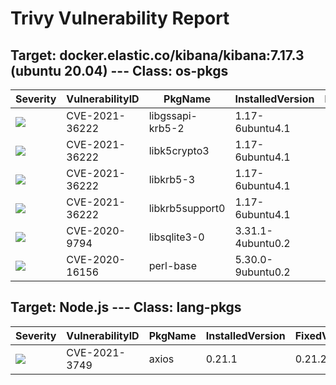 # Trivy Vulnerability Report




## Target: docker.elastic.co/kibana/kibana:7.17.3 (ubuntu 20.04) --- Class: os-pkgs
|Severity|VulnerabilityID|PkgName|InstalledVersion|FixedVersion|
|--------|---------------|-------|----------------|------------|
|![](https://img.shields.io/badge/-MEDIUM-yellow)|CVE-2021-36222|libgssapi-krb5-2|1.17-6ubuntu4.1||
|![](https://img.shields.io/badge/-MEDIUM-yellow)|CVE-2021-36222|libk5crypto3|1.17-6ubuntu4.1||
|![](https://img.shields.io/badge/-MEDIUM-yellow)|CVE-2021-36222|libkrb5-3|1.17-6ubuntu4.1||
|![](https://img.shields.io/badge/-MEDIUM-yellow)|CVE-2021-36222|libkrb5support0|1.17-6ubuntu4.1||
|![](https://img.shields.io/badge/-MEDIUM-yellow)|CVE-2020-9794|libsqlite3-0|3.31.1-4ubuntu0.2||
|![](https://img.shields.io/badge/-MEDIUM-yellow)|CVE-2020-16156|perl-base|5.30.0-9ubuntu0.2||

## Target: Node.js --- Class: lang-pkgs
|Severity|VulnerabilityID|PkgName|InstalledVersion|FixedVersion|
|--------|---------------|-------|----------------|------------|
|![](https://img.shields.io/badge/-HIGH-orange)|CVE-2021-3749|axios|0.21.1|0.21.2|
